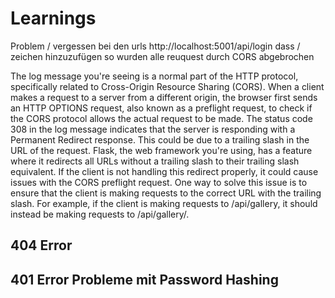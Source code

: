 




# Learnings 

Problem / vergessen bei den urls http://localhost:5001/api/login dass / zeichen hinzuzufügen so wurden alle reuquest durch CORS abgebrochen


The log message you're seeing is a normal part of the HTTP protocol, specifically related to Cross-Origin Resource Sharing (CORS). When a client makes a request to a server from a different origin, the browser first sends an HTTP OPTIONS request, also known as a preflight request, to check if the CORS protocol allows the actual request to be made.  The status code 308 in the log message indicates that the server is responding with a Permanent Redirect response. This could be due to a trailing slash in the URL of the request. Flask, the web framework you're using, has a feature where it redirects all URLs without a trailing slash to their trailing slash equivalent.  If the client is not handling this redirect properly, it could cause issues with the CORS preflight request. One way to solve this issue is to ensure that the client is making requests to the correct URL with the trailing slash.  For example, if the client is making requests to /api/gallery, it should instead be making requests to /api/gallery/.



## 404 Error



## 401 Error Probleme mit Password Hashing


